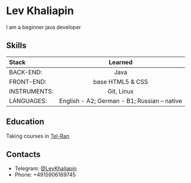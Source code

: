 # Lev Khaliapin

I am a beginner java developer

## Skills
Stack |	Learned
:-----|:----------:
BACK-END:	| Java
FRONT-END:	| base HTML5 & CSS
INSTRUMENTS:	| Git, Linux
LANGUAGES:	| English - A2; German - B1; Russian – native

## Education
Taking courses in  [Tel-Ran](https://www.tel-ran.de/programming)

## Сontacts
* Telegram: [@LevKhaliapin](https://t.me/LevKhaliapin)
* Phone: +4915906169745
